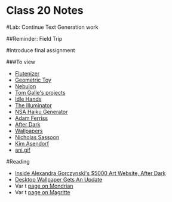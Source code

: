 Class 20 Notes
==============

#Lab: Continue Text Generation work

##Reminder: Field Trip

#Introduce final assignment

###To view

* [Flutenizer](http://the-flutenizer.iregular.io/#)
* [Geometric Toy](http://fulla.haluska.sk/)
* [Nebulon](http://www.goodboydigital.com/client/goodboy/nebulon/)
* [Tom Galle's projects](http://tomgalle.me/)
* [Idle Hands](http://idlehands.be/you-are-gold/)
* [The Illuminator](http://theilluminator.org/)
* [NSA Haiku Generator](http://www.nsahaiku.net/)
* [Adam Ferriss](http://adamferriss.com/)
* [After Dark](http://smokeinmirrors.net/)
* [Wallpapers](http://thecreatorsproject.vice.com/blog/desktop-wallpaper-gets-updated-on-actual-walls)
* [Nicholas Sassoon](http://nicolassassoon.com/)
* [Kim Asendorf](http://kimasendorf.com/www/)
* [ani.gif](http://ani-gif.com/)


#Reading

* [Inside Alexandra Gorczynski's $5000 Art Website, After Dark](http://thecreatorsproject.vice.com/blog/inside-alexandra-gorczynskis-5000-art-website)
* [Desktop Wallpaper Gets An Update](http://thecreatorsproject.vice.com/blog/desktop-wallpaper-gets-updated-on-actual-walls)
* Var t [page on Mondrian](http://vart.institute/mondrian/)
* Var t [page on Magritte](http://vart.institute/magritte/)

